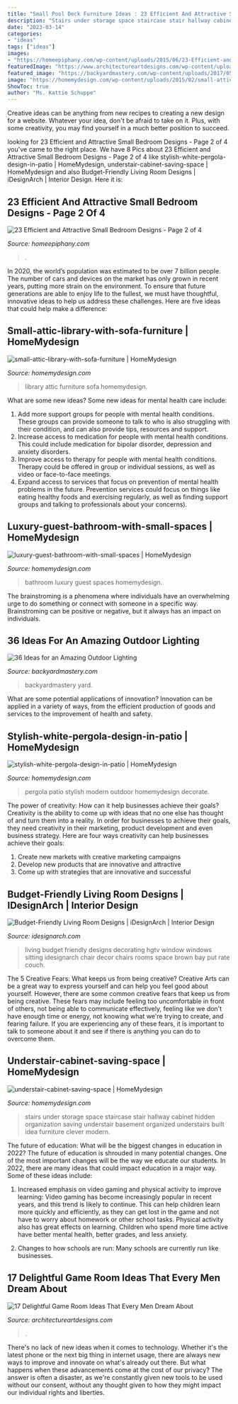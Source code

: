 ```yaml
---
title: "Small Pool Deck Furniture Ideas : 23 Efficient And Attractive Small Bedroom Designs"
description: "Stairs under storage space staircase stair hallway cabinet hidden organization saving understair basement organized understairs built idea furniture clever modern"
date: "2023-03-14"
categories:
- "ideas"
tags: ["ideas"]
images:
- "https://homeepiphany.com/wp-content/uploads/2015/06/23-Efficient-and-Attractive-Small-Bedroom-Designs-9.jpg"
featuredImage: "https://www.architectureartdesigns.com/wp-content/uploads/2015/10/159.jpg"
featured_image: "https://backyardmastery.com/wp-content/uploads/2017/05/1-outdoor-lighting.jpg"
image: "https://homemydesign.com/wp-content/uploads/2015/02/small-attic-library-with-sofa-furniture.jpg"
ShowToc: true
author: "Ms. Kattie Schuppe"
---
```



Creative ideas can be anything from new recipes to creating a new design for a website. Whatever your idea, don't be afraid to take on it. Plus, with some creativity, you may find yourself in a much better position to succeed.

	

		
looking for 23 Efficient and Attractive Small Bedroom Designs - Page 2 of 4 you've came to the right place. We have 8 Pics about 23 Efficient and Attractive Small Bedroom Designs - Page 2 of 4 like stylish-white-pergola-design-in-patio | HomeMydesign, understair-cabinet-saving-space | HomeMydesign and also Budget-Friendly Living Room Designs | iDesignArch | Interior Design. Here it is:
		
    
## 23 Efficient And Attractive Small Bedroom Designs - Page 2 Of 4

<img loading=lazy src="https://homeepiphany.com/wp-content/uploads/2015/06/23-Efficient-and-Attractive-Small-Bedroom-Designs-9.jpg" onerror="this.onerror=null;this.src='https://tse1.mm.bing.net/th?id=OIP.BFLUXWgvlIqidYsTfdEY-wHaJ4&amp;pid=15.1';" alt="23 Efficient and Attractive Small Bedroom Designs - Page 2 of 4">

_Source: homeepiphany.com_

>. 

	

In 2020, the world’s population was estimated to be over 7 billion people. The number of cars and devices on the market has only grown in recent years, putting more strain on the environment. To ensure that future generations are able to enjoy life to the fullest, we must have thoughtful, innovative ideas to help us address these challenges. Here are five ideas that could help make a difference: 

    
## Small-attic-library-with-sofa-furniture | HomeMydesign

<img loading=lazy src="https://homemydesign.com/wp-content/uploads/2015/02/small-attic-library-with-sofa-furniture.jpg" onerror="this.onerror=null;this.src='https://tse4.mm.bing.net/th?id=OIP.QT9U4UbT0P8nybaqDi6UTQHaJ3&amp;pid=15.1';" alt="small-attic-library-with-sofa-furniture | HomeMydesign">

_Source: homemydesign.com_

>library attic furniture sofa homemydesign. 

	

What are some new ideas?
Some new ideas for mental health care include:
1. Add more support groups for people with mental health conditions. These groups can provide someone to talk to who is also struggling with their condition, and can also provide tips, resources and support.
2. Increase access to medication for people with mental health conditions. This could include medication for bipolar disorder, depression and anxiety disorders.
3. Improve access to therapy for people with mental health conditions. Therapy could be offered in group or individual sessions, as well as video or face-to-face meetings.
4. Expand access to services that focus on prevention of mental health problems in the future. Prevention services could focus on things like eating healthy foods and exercising regularly, as well as finding support groups and talking to professionals about your concerns).

    
## Luxury-guest-bathroom-with-small-spaces | HomeMydesign

<img loading=lazy src="https://homemydesign.com/wp-content/uploads/2015/11/luxury-guest-bathroom-with-small-spaces.jpg" onerror="this.onerror=null;this.src='https://tse4.mm.bing.net/th?id=OIP.-Z9ZhFhEeJoYL-01Jc1Z_wHaLK&amp;pid=15.1';" alt="luxury-guest-bathroom-with-small-spaces | HomeMydesign">

_Source: homemydesign.com_

>bathroom luxury guest spaces homemydesign. 

	

The brainstroming is a phenomena where individuals have an overwhelming urge to do something or connect with someone in a specific way. Brainstroming can be positive or negative, but it always has an impact on individuals.

    
## 36 Ideas For An Amazing Outdoor Lighting

<img loading=lazy src="https://backyardmastery.com/wp-content/uploads/2017/05/1-outdoor-lighting.jpg" onerror="this.onerror=null;this.src='https://tse1.mm.bing.net/th?id=OIP.S514k5FFZCxQ6vqu7h3mAQHaLG&amp;pid=15.1';" alt="36 Ideas for an Amazing Outdoor Lighting">

_Source: backyardmastery.com_

>backyardmastery yard. 

	

What are some potential applications of innovation?
Innovation can be applied in a variety of ways, from the efficient production of goods and services to the improvement of health and safety.

    
## Stylish-white-pergola-design-in-patio | HomeMydesign

<img loading=lazy src="https://homemydesign.com/wp-content/uploads/2018/05/stylish-white-pergola-design-in-patio.jpg" onerror="this.onerror=null;this.src='https://tse4.mm.bing.net/th?id=OIP.jS80HmIvN0SRyHCga-MaYwHaLH&amp;pid=15.1';" alt="stylish-white-pergola-design-in-patio | HomeMydesign">

_Source: homemydesign.com_

>pergola patio stylish modern outdoor homemydesign decorate. 

	

The power of creativity: How can it help businesses achieve their goals?
Creativity is the ability to come up with ideas that no one else has thought of and turn them into a reality. In order for businesses to achieve their goals, they need creativity in their marketing, product development and even business strategy. Here are four ways creativity can help businesses achieve their goals: 
1. Create new markets with creative marketing campaigns 
2. Develop new products that are innovative and attractive 
3. Come up with strategies that are innovative and successful 

    
## Budget-Friendly Living Room Designs | IDesignArch | Interior Design

<img loading=lazy src="http://www.idesignarch.com/wp-content/uploads/Budget-Friendly-Living-Room-Design_8.jpg" onerror="this.onerror=null;this.src='https://tse1.mm.bing.net/th?id=OIP.mXuch1DOoqxxc919rOS29QHaJ3&amp;pid=15.1';" alt="Budget-Friendly Living Room Designs | iDesignArch | Interior Design">

_Source: idesignarch.com_

>living budget friendly designs decorating hgtv window windows sitting idesignarch chair decor chairs rooms space brown bay put rate couch. 

	

The 5 Creative Fears: What keeps us from being creative?
Creative Arts can be a great way to express yourself and can help you feel good about yourself. However, there are some common creative fears that keep us from being creative. These fears may include feeling too uncomfortable in front of others, not being able to communicate effectively, feeling like we don't have enough time or energy, not knowing what we're trying to create, and fearing failure. If you are experiencing any of these fears, it is important to talk to someone about it and see if there is anything you can do to overcome them.

    
## Understair-cabinet-saving-space | HomeMydesign

<img loading=lazy src="https://homemydesign.com/wp-content/uploads/2014/04/understair-cabinet-saving-space.jpg" onerror="this.onerror=null;this.src='https://tse1.mm.bing.net/th?id=OIP.CO5IHHJ_7hR9YrZDsuWlJwHaLT&amp;pid=15.1';" alt="understair-cabinet-saving-space | HomeMydesign">

_Source: homemydesign.com_

>stairs under storage space staircase stair hallway cabinet hidden organization saving understair basement organized understairs built idea furniture clever modern. 

	

The future of education: What will be the biggest changes in education in 2022?
The future of education is shrouded in many potential changes. One of the most important changes will be the way we educate our students. In 2022, there are many ideas that could impact education in a major way. Some of these ideas include: 
1) Increased emphasis on video gaming and physical activity to improve learning: Video gaming has become increasingly popular in recent years, and this trend is likely to continue. This can help children learn more quickly and efficiently, as they can get lost in the game and not have to worry about homework or other school tasks. Physical activity also has great effects on learning. Children who spend more time active have better mental health, better grades, and less anxiety. 

2) Changes to how schools are run: Many schools are currently run like businesses.

    
## 17 Delightful Game Room Ideas That Every Men Dream About

<img loading=lazy src="https://www.architectureartdesigns.com/wp-content/uploads/2015/10/159.jpg" onerror="this.onerror=null;this.src='https://tse1.mm.bing.net/th?id=OIP.yzYALztugXnVl04xu8ZhNAHaE3&amp;pid=15.1';" alt="17 Delightful Game Room Ideas That Every Men Dream About">

_Source: architectureartdesigns.com_

>. 

	

There's no lack of new ideas when it comes to technology. Whether it's the latest phone or the next big thing in internet usage, there are always new ways to improve and innovate on what's already out there. But what happens when these advancements come at the cost of our privacy? The answer is often a disaster, as we're constantly given new tools to be used without our consent, without any thought given to how they might impact our individual rights and liberties.

